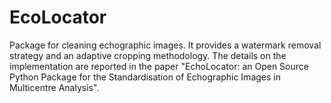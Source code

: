 # EcoLocator
Package for cleaning echographic images. It provides a watermark removal strategy and an adaptive cropping methodology.
The details on the implementation are reported in the paper "EchoLocator: an Open Source Python Package for the Standardisation of Echographic Images in Multicentre Analysis".
